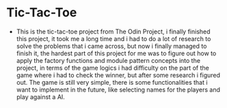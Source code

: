 # Tic-Tac-Toe

- This is the tic-tac-toe project from The Odin Project, i finally finished this project, it took me a long time and i had to do a lot of research to solve the problems that i came across, but now i finally managed to finish it, the hardest part of this project for me was to figure out how to apply the factory functions and module pattern concepts into the project, in terms of the game logics i had difficulty on the part of the game where i had to check the winner, but after some research i figured out. The game is still very simple, there is some functionalities that i want to implement in the future, like selecting names for the players and play against a AI.